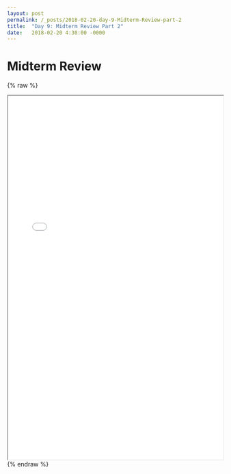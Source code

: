 ```yaml
---
layout: post
permalink: /_posts/2018-02-20-day-9-Midterm-Review-part-2
title:  "Day 9: Midterm Review Part 2"
date:   2018-02-20 4:30:00 -0000
---
```


# Midterm Review

{% raw %}
<iframe src="../_interview/midterm/midterm-review-part-2.pdf" width="100%" height="850">
</iframe>
{% endraw %}